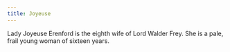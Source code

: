 ```yaml
---
title: Joyeuse
---
```


Lady Joyeuse Erenford is the eighth wife of Lord Walder Frey. She is a pale, frail young woman of sixteen years. 


